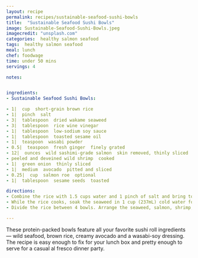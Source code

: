```yaml
---
layout: recipe
permalink: recipes/sustainable-seafood-sushi-bowls
title:  "Sustainable Seafood Sushi Bowls"
image: Sustainable-Seafood-Sushi-Bowls.jpeg
imagecredit: "unsplash.com"
categories:  healthy salmon seafood
tags:  healthy salmon seafood
meal: lunch
chef: foodwage
time: under 50 mins
servings: 4

notes:


ingredients:
- Sustainable Seafood Sushi Bowls:

- 1|  cup  short-grain brown rice
- 1|  pinch  salt
- 3|  tablespoon  dried wakame seaweed
- 3|  tablespoon  rice wine vinegar
- 1|  tablespoon  low-sodium soy sauce
- 1|  tablespoon  toasted sesame oil
- 1|  teaspoon  wasabi powder
- 0.5|  teaspoon  fresh ginger  finely grated
- 12|  ounces  wild sashimi-grade salmon  skin removed, thinly sliced
- peeled and deveined wild shrimp  cooked
- 1|  green onion  thinly sliced
- 1|  medium  avocado  pitted and sliced
- 0.25|  cup  salmon roe  optional
- 1|  tablespoon  sesame seeds  toasted

directions:
- Combine the rice with 1.5 cups water and 1 pinch of salt and bring to a boil over high heat. Cover, reduce heat to maintain a bare simmer and cook until all the water has been absorbed and the rice is tender, 30 minutes. Remove from the heat, fluff with a fork, cover and set aside for 10 minutes.
- While the rice cooks, soak the seaweed in 1 cup (237mL) cold water for 10 minutes. Drain and set aside. In a small bowl, whisk together the vinegar, soy sauce, sesame oil, wasabi and ginger.
- Divide the rice between 4 bowls. Arrange the seaweed, salmon, shrimp, avocado and salmon roe atop the rice. Drizzle with the dressing and sprinkle with the sesame seeds. Serve immediately.

---
```


These protein-packed bowls feature all your favorite sushi roll ingredients — wild seafood, brown rice, creamy avocado and a wasabi-soy dressing. The recipe is easy enough to fix for your lunch box and pretty enough to serve for a casual al fresco dinner party.